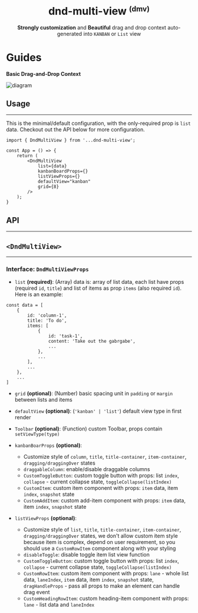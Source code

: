 <h1 align="center">dnd-multi-view <small><sup>(dmv)</sup></small></h1>

<div align="center">

**Strongly customization** and **Beautiful** drag and drop context auto-generated into `KANBAN` or `List` view

</div>

# Guides

**Basic Drag-and-Drop Context**

![diagram](https://user-images.githubusercontent.com/2182637/53607406-c8f3a780-3c12-11e9-979c-7f3b5bd1bfbd.gif)

## Usage

---

This is the minimal/default configuration, with the only-required prop is `list` data. Checkout out the API below for more configuration.

```
import { DndMultiView } from '...dnd-multi-view';

const App = () => {
    return (
        <DndMultiView
            list={data}
            kanbanBoardProps={}
            listViewProps={}
            defaultView="kanban"
            grid={8}
        />
    );
}
```

## API

---

## `<DndMultiView>`

---

### Interface: `DndMultiViewProps`

-   `list` **(required)**: (Array) data is: array of list data, each list have props (required `id`, `title`) and list of items as prop `items` (also required `id`). Here is an example:

```
const data = [
    {
        id: 'column-1',
        title: 'To do',
        items: [
            {
                id: 'task-1',
                content: 'Take out the gabrgabe',
                ...
            },
            ...
        ],
        ...
    },
    ...
]

```

-   `grid` **(optional)**: (Number) basic spacing unit in `padding` or `margin` between lists and items

-   `defaultView` **(optional)**: (`'kanban' | 'list'`) default view type in first render

-   `Toolbar` **(optional)**: (Function) custom Toolbar, props contain
    `setViewType(type)`

-   `kanbanBoarProps` **(optional)**:

    -   Customize style of `column`, `title`, `title-container`, `item-container`, `dragging/draggingOver` states
    -   `draggableColumn`: enable/disable draggable columns
    -   `CustomToggleButton`: custom toggle button with props: list `index`, `collapse` - current collapse state, `toggleCollapse(listIndex)`
    -   `CustomItem`: custom item component with props: `item` data, item `index`, `snapshot` state
    -   `CustomAddItem`: custom add-item component with props: `item` data, item `index`, `snapshot` state

-   `listViewProps` **(optional)**:
    -   Customize style of `list`, `title`, `title-container`, `item-container`, `dragging/draggingOver` states, we don't allow custom item style because item is complex, depend on user requirement, so you should use a `CustomRowItem` component along with your styling
    -   `disableToggle`: disable toggle item list view function
    -   `CustomToggleButton`: custom toggle button with props: list `index`, `collapse` - current collapse state, `toggleCollapse(listIndex)`
    -   `CustomRowItem`: custom item component with props: `lane` - whole list data, `laneIndex`, `item` data, item `index`, `snapshot` state, `dragHandleProps` - pass all props to make an element can handle drag event
    -   `CustomHeadingRowItem`: custom heading-item component with props: `lane` - list data and `laneIndex`
